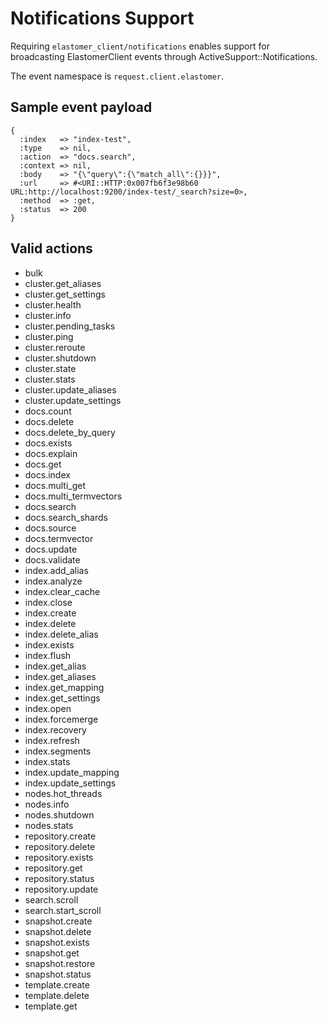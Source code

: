 # Notifications Support

Requiring `elastomer_client/notifications` enables support for broadcasting
ElastomerClient events through ActiveSupport::Notifications.

The event namespace is `request.client.elastomer`.

## Sample event payload

```
{
  :index   => "index-test",
  :type    => nil,
  :action  => "docs.search",
  :context => nil,
  :body    => "{\"query\":{\"match_all\":{}}}",
  :url     => #<URI::HTTP:0x007fb6f3e98b60 URL:http://localhost:9200/index-test/_search?size=0>,
  :method  => :get,
  :status  => 200
}
```

## Valid actions
- bulk
- cluster.get_aliases
- cluster.get_settings
- cluster.health
- cluster.info
- cluster.pending_tasks
- cluster.ping
- cluster.reroute
- cluster.shutdown
- cluster.state
- cluster.stats
- cluster.update_aliases
- cluster.update_settings
- docs.count
- docs.delete
- docs.delete_by_query
- docs.exists
- docs.explain
- docs.get
- docs.index
- docs.multi_get
- docs.multi_termvectors
- docs.search
- docs.search_shards
- docs.source
- docs.termvector
- docs.update
- docs.validate
- index.add_alias
- index.analyze
- index.clear_cache
- index.close
- index.create
- index.delete
- index.delete_alias
- index.exists
- index.flush
- index.get_alias
- index.get_aliases
- index.get_mapping
- index.get_settings
- index.open
- index.forcemerge
- index.recovery
- index.refresh
- index.segments
- index.stats
- index.update_mapping
- index.update_settings
- nodes.hot_threads
- nodes.info
- nodes.shutdown
- nodes.stats
- repository.create
- repository.delete
- repository.exists
- repository.get
- repository.status
- repository.update
- search.scroll
- search.start_scroll
- snapshot.create
- snapshot.delete
- snapshot.exists
- snapshot.get
- snapshot.restore
- snapshot.status
- template.create
- template.delete
- template.get
